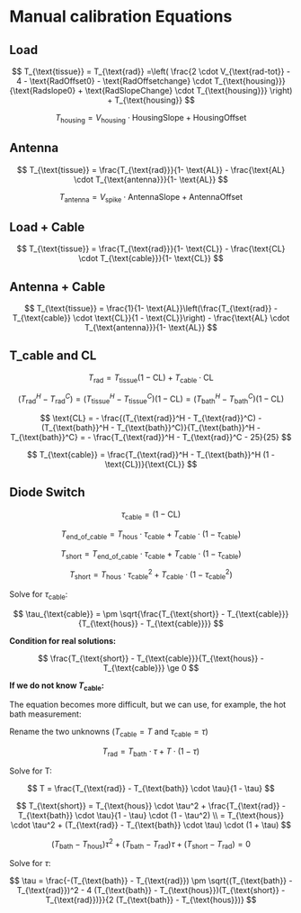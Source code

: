# Manual calibration Equations

## Load

$$
T_{\text{tissue}} = T_{\text{rad}} =\left( \frac{2 \cdot V_{\text{rad-tot}} - 4 - \text{RadOffset0} - \text{RadOffsetchange} \cdot T_{\text{housing}}}{\text{Radslope0} + \text{RadSlopeChange} \cdot T_{\text{housing}}} \right) + T_{\text{housing}}
$$

$$
T_{\text{housing}} = V_{\text{housing}} \cdot \text{HousingSlope} + \text{HousingOffset}
$$

## Antenna

$$
T_{\text{tissue}} = \frac{T_{\text{rad}}}{1- \text{AL}} - \frac{\text{AL} \cdot T_{\text{antenna}}}{1- \text{AL}}
$$  

$$
T_{\text{antenna}} = V_{\text{spike}} \cdot \text{AntennaSlope} + \text{AntennaOffset}
$$

## Load + Cable

$$
T_{\text{tissue}} = \frac{T_{\text{rad}}}{1- \text{CL}} - \frac{\text{CL} \cdot T_{\text{cable}}}{1- \text{CL}}
$$

## Antenna + Cable

$$
T_{\text{tissue}} = \frac{1}{1- \text{AL}}\left(\frac{T_{\text{rad}} - T_{\text{cable}} \cdot \text{CL}}{1 - \text{CL}}\right) - \frac{\text{AL} \cdot T_{\text{antenna}}}{1- \text{AL}}
$$

## T_cable and CL

$$
T_{\text{rad}} = T_{\text{tissue}}(1 - \text{CL}) + T_{\text{cable}} \cdot \text{CL}
$$

$$
(T_{\text{rad}}^H - T_{\text{rad}}^C) = (T_{\text{tissue}}^H - T_{\text{tissue}}^C)(1 - \text{CL}) = (T_{\text{bath}}^H - T_{\text{bath}}^C)(1 - \text{CL})
$$

$$
\text{CL} = - \frac{(T_{\text{rad}}^H - T_{\text{rad}}^C) - (T_{\text{bath}}^H - T_{\text{bath}}^C)}{T_{\text{bath}}^H - T_{\text{bath}}^C} = - \frac{T_{\text{rad}}^H - T_{\text{rad}}^C - 25}{25}
$$

$$
T_{\text{cable}} = \frac{T_{\text{rad}}^H - T_{\text{bath}}^H (1 - \text{CL})}{\text{CL}}
$$

## Diode Switch

$$
\tau_{\text{cable}} = (1 - \text{CL})
$$

$$
T_{\text{end\_of\_cable}} = T_{\text{hous}} \cdot \tau_{\text{cable}} + T_{\text{cable}} \cdot (1 - \tau_{\text{cable}})
$$

$$
T_{\text{short}} = T_{\text{end\_of\_cable}} \cdot \tau_{\text{cable}} + T_{\text{cable}} \cdot (1 - \tau_{\text{cable}})
$$

$$
T_{\text{short}} = T_{\text{hous}} \cdot \tau_{\text{cable}}^2 + T_{\text{cable}} \cdot (1 - \tau_{\text{cable}}^2)
$$

Solve for $\tau_{\text{cable}}$:

$$
\tau_{\text{cable}} = \pm \sqrt{\frac{T_{\text{short}} - T_{\text{cable}}}{T_{\text{hous}} - T_{\text{cable}}}}
$$

**Condition for real solutions:**

$$
\frac{T_{\text{short}} - T_{\text{cable}}}{T_{\text{hous}} - T_{\text{cable}}} \ge 0
$$

**If we do not know $T_{\text{cable}}$:**

The equation becomes more difficult, but we can use, for example, the hot bath measurement:

Rename the two unknowns ($T_{\text{cable}} = T$ and $\tau_{\text{cable}} = \tau$)

$$
T_{\text{rad}} = T_{\text{bath}} \cdot \tau + T \cdot (1-\tau)
$$

Solve for T:

$$
T = \frac{T_{\text{rad}} - T_{\text{bath}} \cdot \tau}{1 - \tau}
$$

$$
T_{\text{short}} = T_{\text{hous}} \cdot \tau^2 + \frac{T_{\text{rad}} - T_{\text{bath}} \cdot \tau}{1 - \tau} \cdot (1 - \tau^2) \\
= T_{\text{hous}} \cdot \tau^2 + (T_{\text{rad}} - T_{\text{bath}} \cdot \tau) \cdot (1 + \tau)
$$

$$
(T_{\text{bath}} - T_{\text{hous}}) \tau^2 + (T_{\text{bath}} - T_{\text{rad}}) \tau + (T_{\text{short}} - T_{\text{rad}}) = 0
$$

Solve for $\tau$:

$$
\tau = \frac{-(T_{\text{bath}} - T_{\text{rad}}) \pm \sqrt{(T_{\text{bath}} - T_{\text{rad}})^2 - 4 (T_{\text{bath}} - T_{\text{hous}})(T_{\text{short}} - T_{\text{rad}})}}{2 (T_{\text{bath}} - T_{\text{hous}})}
$$
